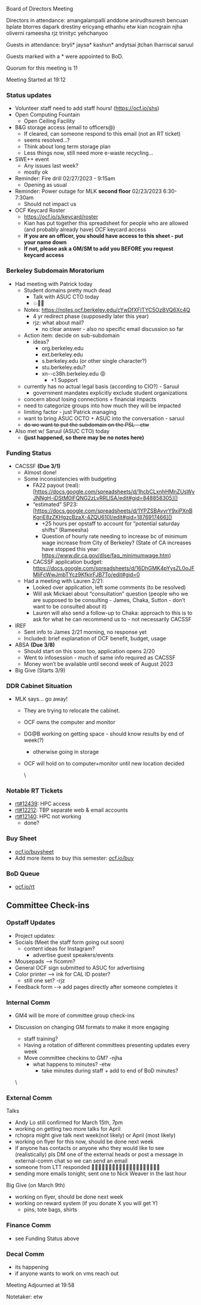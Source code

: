 Board of Directors Meeting

Directors in attendance:
amangalampalli
anddone
anirudhsuresh
bencuan
bplate
btorres
dapark
drestiny
ericyang
ethanhu
etw
kian
ncograin
njha
oliverni
rameesha
rjz
trinityc
yehchanyoo

Guests in attendance:
bryli*
jaysa*
kashun*
andytsai
jtchan
lharriscal
saruul

Guests marked with a * were appointed to BoD.


Quorum for this meeting is 11

Meeting Started at 19:12

### Status updates

* Volunteer staff need to add staff hours! (<https://ocf.io/shs>)
* Open Computing Fountain
  * Open Ceiling Facility
* B&G storage access (email to officers@)
  * If cleared, can someone respond to this email (not an RT ticket)
  * seems resolved…?
  * Think about long term storage plan
  * Less things now, still need more e-waste recycling…
* SWE++ event
  * Any issues last week?
  * mostly ok
* Reminder: Fire drill 02/27/2023 - 9:15am
  * Opening as usual
* Reminder: Power outage for MLK **second floor** 02/23/2023 6:30-7:30am
  * Should not impact us
* OCF Keycard Roster
  * <https://ocf.io/s/keycard/roster>
  * Kian has put together this spreadsheet for people who are allowed (and probably already have) OCF keycard access
  * **If you are an officer, you should have access to this sheet - put your name down**
  * **If not, please ask a GM/SM to add you BEFORE you request keycard access**

### Berkeley Subdomain Moratorium

* Had meeting with Patrick today
  * Student domains pretty much dead
    * Talk with ASUC CTO today
    * 💥🥚💨
  * Notes: <https://notes.ocf.berkeley.edu/cYwDfXFlTYC5OzBVQ6Xc4Q>
    * 4 yr redirect phase (supposedly later this year)
    * rjz: what about mail?
      * no clear answer - also no specific email discussion so far
  * Action item: decide on sub-subdomain
    * ideas?
      * org.berkeley.edu
      * ext.berkeley.edu
      * s.berkeley.edu (or other single character?)
      * stu.berkeley.edu?
      * xn--c38h.berkeley.edu :rage:
        * +1 Support
  * currently has no actual legal basis (according to CIO?) - Saruul
    * government mandates explicitly exclude student organizations
  * concern about losing connections + financial impacts
  * need to categorize groups into how much they will be impacted
  * limiting factor - just Patrick managing
  * want to bring ASUC OCTO + ASUC into the conversation - saruul
  * ~~do we want to put the subdomain on the PSL - etw~~
* Also met w/ Saruul (ASUC CTO) today
  * **(just happened, so there may be no notes here)**

### Funding Status

* CACSSF **(Due 3/1)**
  * Almost done!
  * Some inconsistencies with budgeting
    * FA22 payout (real): [https://docs.google.com/spreadsheets/d/1hcbCLxnhHMnZUsWyJNNgH-iDStM0lFQNG2zLvRRLlSA/edit#gid=848858305]()
    * “estimated” SP23: [https://docs.google.com/spreadsheets/d/1YPZSBAvvrY9xiPXnBKgriE8zZKHgzcBzaX-4ZQU610I/edit#gid=1876917466]()
      * +25 hours per opstaff to account for “potential saturday shifts” (Rameesha)
      * Question of hourly rate needing to increase bc of minimum wage increase from City of Berkeley? (State of CA increases have stopped this year: https://www.dir.ca.gov/dlse/faq_minimumwage.htm)
    * CACSSF application budget: <https://docs.google.com/spreadsheets/d/16DhGMK4pYysZL0oJFMliFcWwJmbTYcz9KfkjrFJB7To/edit#gid=0>
  * Had a meeting with Lauren 2/21:
    * Looked over application, left some comments (to be resolved)
    * Will ask Mickael about “consultation” question (people who we are supposed to be consulting - James, Chaka, Sutton - don’t want to be consulted about it)
    * Lauren will also send a follow-up to Chaka: approach to this is to ask for what he can recommend us to - not necessarily CACSSF
* IREF
  * Sent info to James 2/21 morning, no response yet
  * Included: brief explanation of OCF benefit, budget, usage
* ABSA **(Due 3/8)**
  * Should start on this soon too, application opens 2/20
  * Went to infosession - much of same info required as CACSSF
  * Money won’t be available until second week of August 2023
* Big Give (Starts 3/9)

### DDR Cabinet Situation

* MLK says… go away!
  * They are trying to relocate the cabinet.
  * OCF owns the computer and monitor
  * DG@B working on getting space - should know results by end of week(?)
    * otherwise going in storage
  * OCF will hold on to computer+monitor until new location decided

    \

### Notable RT Tickets

* [rt#12439](https://ocf.io/rt/12439): HPC access
* [rt#12212](https://ocf.io/rt/12212): TBP separate web & email accounts
* [rt#12140](https://ocf.io/rt/12140): HPC not working
  * done?


### Buy Sheet

* [ocf.io/buysheet](http://ocf.io/buysheet)
* Add more items to buy this semester: [ocf.io/buy](http://ocf.io/buy)


### BoD Queue

* [ocf.io/rt](http://ocf.io/rt)


## Committee Check-ins

### Opstaff Updates

* Project updates:
* Socials (Meet the staff form going out soon)
  * content ideas for Instagram?
    * advertise guest speakers/events
* Mousepads —> ficomm?
* General OCF sign submitted to ASUC for advertising
* Color printer —> ink for CAL ID poster?
  * still one set? -rjz
* Feedback form -→ add pages directly after someone completes it 


### Internal Comm

* GM4 will be more of committee group check-ins
* Discussion on changing GM formats to make it more engaging
  * staff training?
  * Having a rotation of different committees presenting updates every week
  * Move committee checkins to GM? -njha
    * what happens to minutes? -etw
      * take minutes during staff + add to end of BoD minutes?

  \

### External Comm

Talks

* Andy Lo still confirmed for March 15th, 7pm
* working on getting two more talks for April
* rchopra might give talk next week(not likely) or April (most likely)
* working on flyer for this now, should be done next week
* if anyone has contacts or anyone who they would like to see (realistically) pls DM one of the external heads or post a message in external-comm chat so we can send an email
* someone from LTT responded :moyai:**🗿🗿🗿🗿🗿🗿🗿🗿🗿🗿🗿🗿🗿🗿🗿🗿🗿🗿🗿**
* sending more emails tonight; sent one to Nick Weaver in the last hour

Big Give (on March 9th)

* working on flyer, should be done next week
* working on reward system (if you donate X you will get Y)
  * pins, tote bags, shirts


### Finance Comm

* see Funding Status above


### Decal Comm

* its happening
* if anyone wants to work on vms reach out


Meeting Adjourned at 19:58

Notetaker: etw
